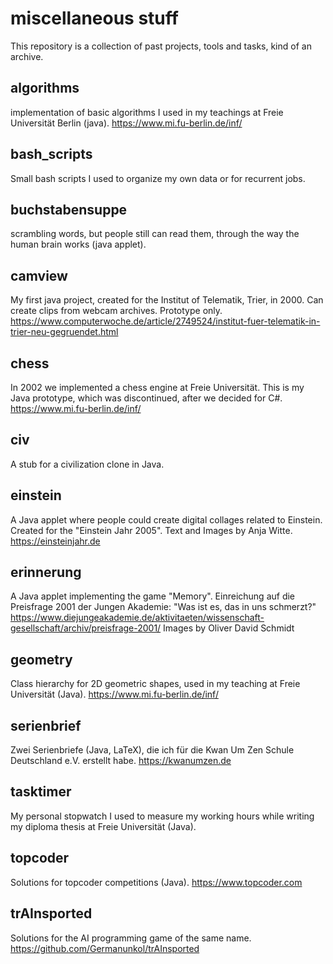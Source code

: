 # miscellaneous stuff
This repository is a collection of past projects, tools and tasks, kind of an archive.

## algorithms
implementation of basic algorithms I used in my teachings at Freie Universität Berlin (java). 
https://www.mi.fu-berlin.de/inf/

## bash_scripts
Small bash scripts I used to organize my own data or for recurrent jobs.

## buchstabensuppe
scrambling words, but people still can read them, through the way the human brain works (java applet).

## camview
My first java project, created for the Institut of Telematik, Trier, in 2000.
Can create clips from webcam archives. Prototype only. 
https://www.computerwoche.de/article/2749524/institut-fuer-telematik-in-trier-neu-gegruendet.html

## chess
In 2002 we implemented a chess engine at Freie Universität. 
This is my Java prototype, which was discontinued, after we decided for C#.
https://www.mi.fu-berlin.de/inf/

## civ
A stub for a civilization clone in Java.

## einstein
A Java applet where people could create digital collages related to Einstein.
Created for the "Einstein Jahr 2005". Text and Images by Anja Witte.
https://einsteinjahr.de

## erinnerung
A Java applet implementing the game "Memory". Einreichung auf die Preisfrage 2001 der Jungen Akademie:
"Was ist es, das in uns schmerzt?" https://www.diejungeakademie.de/aktivitaeten/wissenschaft-gesellschaft/archiv/preisfrage-2001/
Images by Oliver David Schmidt

## geometry
Class hierarchy for 2D geometric shapes, used in my teaching at Freie Universität (Java).
https://www.mi.fu-berlin.de/inf/

## serienbrief
Zwei Serienbriefe (Java, LaTeX), die ich für die Kwan Um Zen Schule Deutschland e.V. erstellt habe. https://kwanumzen.de

## tasktimer
My personal stopwatch I used to measure my working hours while writing my diploma thesis at Freie Universität (Java).

## topcoder
Solutions for topcoder competitions (Java). https://www.topcoder.com

## trAInsported
Solutions for the AI programming game of the same name. https://github.com/Germanunkol/trAInsported

